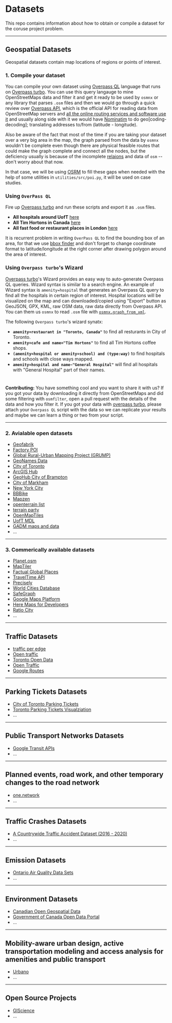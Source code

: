 # Datasets

This repo contains information about how to obtain or compile a dataset for the coruse project problem. 

---
## Geospatial Datasets
Geospatial datasets contain map locations of regions or points of interest.

### 1. Compile your dataset
You can compile your own dataset using [Overpass QL](https://wiki.openstreetmap.org/wiki/Overpass_API/Overpass_QL) language that runs on [Overpass turbo](http://overpass-turbo.eu/). You can use this query langauge to mine OpenStreetMaps data and filter it and get it ready to be used by `osmnx` or any library that parses `.osm` files and then we would go through a quick review over [Overpass API](https://wiki.openstreetmap.org/wiki/Overpass_API), which is the official API for reading data from OpenStreetMap servers and [all the online routing services and software use it](https://wiki.openstreetmap.org/wiki/Routing/online_routers) and usually along side with it we would have [Nominatim](https://github.com/osm-search/Nominatim) to do geo\[coding-decoding\]; translating addresses to/from (latitude - longitude). 

Also be aware of the fact that most of the time if you are taking your dataset over a very big area in the map, the graph parsed from the data by `osmnx` wouldn't be complete even though there are physical feasible routes that could make the graph complete and connect all the nodes, but the deficiency usually is because of the incomplete [relaions](https://wiki.openstreetmap.org/wiki/Relation) and data of `osm` -- don't worry about that now.

In that case, we will be using [OSRM](http://project-osrm.org/) to fill these gaps when needed with the help of some utilities in `utilities/src/poi.py`, it will be used on case studies.

### Using `OverPass QL`

Fire up [Overpass turbo](http://overpass-turbo.eu/) and run these scripts and export it as `.osm` files.

* **All hospitals around UofT** [here](./scripts/hospitals_toronto.oql)
* **All Tim Hortons in Canada**  [here](./scripts/tim_hortons_canada.oql)
* **All fast food or restaurant places in London** [here](./scripts/restaurant_fastfood_london.oql)


It is recurrent problem in writing `OverPass QL` to find the bounding box of an area, for that we use [bbox finder](http://bboxfinder.com/) and don't forget to change coordinate format to latitude/longitude at the right corner after drawing polygon around the area of interest.

### Using `Overpass turbo`'s Wizard
[Overpass turbo](http://overpass-turbo.eu/)'s Wizard provides an easy way to auto-generate Overpass QL queries. Wizard syntax is similar to a search engine. An example of Wizard syntax is `amenity=hospital` that generates an Overpass QL query to find all the hospitals in certain region of interest. Hospital locations will be visualized on the map and can downloaded/copied using "Export" button as GeoJSON, GPX, KML, raw OSM data, raw data directly from Overpass API. You can them us `osmnx` to read `.osm` file with [`osmnx.graph_from_xml`](https://osmnx.readthedocs.io/en/stable/osmnx.html?highlight=from%20file#osmnx.graph.graph_from_xml).

The following `Overpass turbo`'s wizard synatx:
* **`amenity=restaurant in "Toronto, Canada"`** to find all resturants in City of Toronto.
* **`amenity=cafe and name="Tim Hortons"`** to find all Tim Hortons coffee shops.
* **`(amenity=hospital or amenity=school) and (type:way)`** to find hospitals and schools with close ways mapped.
* **`amenity=hospital and name~"General Hospital"`** will find all hospitals with "General Hospital" part of their names. 

#

**Contributing:** You have something cool and you want to share it with us? If you got your data by downloading it directly from OpenStreetMaps and did some filtering with `osmfilter`, open a pull request with the details of the data and how you filter it. If you got your data with [overpass turbo](http://overpass-turbo.eu/), please attach your `Overpass QL` script with the data so we can replicate your results and maybe we can learn a thing or two from your script.

---

### 2. Avialable open datasets
* [Geofabrik](https://download.geofabrik.de/index.html)
* [Factory POI](http://www.poi-factory.com/)
* [Global Rural-Urban Mapping Project (GRUMP)](https://sedac.ciesin.columbia.edu/data/set/grump-v1-settlement-points)
* [GeoNames Data](https://www.geonames.org/export/)
* [City of Toronto](https://www.toronto.ca/city-government/data-research-maps/open-data/)
* [ArcGIS Hub](https://www.esri.com/en-us/arcgis/products/arcgis-hub/overview)
* [GeoHub City of Brampton](https://geohub.brampton.ca/pages/data)
* [City of Markham](https://data-markham.opendata.arcgis.com/)
* [New York City](https://opendata.cityofnewyork.us/)
* [BBBike](https://extract.bbbike.org/)
* [Mapzen](https://github.com/tilezen/joerd/tree/master/docs)
* [openterrain list](https://github.com/openterrain/openterrain/wiki/Terrain-Data)
* [terrain party](https://terrain.party/)
* [OpenMapTiles](https://openmaptiles.org/)
* [UofT MDL](https://mdl.library.utoronto.ca/)
* [GADM maps and data](https://gadm.org/index.html)
* ...

---

### 3. Commerically available datasets
* [Planet.osm](https://planet.openstreetmap.org/)
* [MapTiler](https://www.maptiler.com/)
* [Factual Global Places](https://www.factual.com/data-set/global-places/)
* [TravelTime API](https://docs.traveltime.com/api/overview/introduction)
* [Precisely](https://www.precisely.com/)
* [World Cities Database](www.worldcitiesdatabase.com )
* [SafeGraph](https://www.safegraph.com/)
* [Google Maps Platform](https://cloud.google.com/maps-platform/)
* [Here Maps for Developers](https://developer.here.com/products/here-sdk)
* [Ratio City](https://www.ratio.city/)
* ...

---

## Traffic Datasets
* [traffic per edge](https://github.com/Project-OSRM/osrm-backend/wiki/Traffic)
* [Open traffic](https://github.com/opentraffic)
* [Toronto Open Data](https://www.toronto.ca/city-government/data-research-maps/open-data/)
* [Open Traffic](https://github.com/opentraffic)
* [Google Routes](https://cloud.google.com/maps-platform/routes)

---
## Parking Tickets Datasets
* [City of Toronto Parking Tickets](https://ckan0.cf.opendata.inter.prod-toronto.ca/tr/dataset/parking-tickets)
* [Toronto Parking Tickets Visualziation](https://github.com/ian-whitestone/toronto-parking-tickets)
* ...

---
## Public Transport Networks Datasets
* [Google Transit APIs](https://developers.google.com/transit)
* ...

---
## Planned events, road work, and other temporary changes to the road network
* [one.network](https://us.one.network/)
* ...

---
## Traffic Crashes Datasets
* [A Countrywide Traffic Accident Dataset (2016 - 2020)](https://www.kaggle.com/sobhanmoosavi/us-accidents)
* ...

---
## Emission Datasets
* [Ontario Air Quality Data Sets](http://www.airqualityontario.com/science/data_sets.php)
* ...

---
## Environment Datasets
* [Canadian Open Geospatial Data](https://canadiangis.com/data.php)
* [Government of Canada Open Data Portal](https://open.canada.ca/data/en/dataset)
* ...

---
## Mobility-aware urban design, active transportation modeling and access analysis for amenities and public transport
* [Urbano](https://www.urbano.io/)
* ...

---
## Open Source Projects
* [GIScience](https://github.com/GIScience)
* ...


